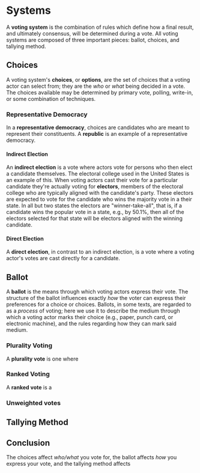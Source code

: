 Systems
=======
A **voting system** is the combination of rules which define how a final result,
and ultimately consensus, will be determined during a vote.  All voting systems
are composed of three important pieces: ballot, choices, and tallying method.

Choices
-------
A voting system's **choices**, or **options**, are the set of choices that a
voting actor can select from; they are the *who* or *what* being decided in a
vote. The choices available may be determined by primary vote, polling,
write-in, or some combination of techniques.

### Representative Democracy
In a **representative democracy**, choices are candidates who are meant to
represent their constituents. A **republic** is an example of a representative
democracy.

#### Indirect Election
An **indirect election** is a vote where actors vote for persons who then elect
a candidate themselves. The electoral college used in the United States is an
example of this. When voting actors cast their vote for a particular candidate
they're actually voting for **electors**, members of the electoral college who
are typically aligned with the candidate's party. These electors are expected to
vote for the candidate who wins the majority vote in a their state. In all but
two states the electors are "winner-take-all", that is, if a candidate wins the
popular vote in a state, e.g., by 50.1%, then all of the electors selected for
that state will be electors aligned with the winning candidate.

#### Direct Election
A **direct election**, in contrast to an indirect election, is a vote where a
voting actor's votes are cast directly for a candidate.



Ballot
------
A **ballot** is the means through which voting actors express their vote. The
structure of the ballot influences exactly *how* the voter can express their
preferences for a choice or choices. Ballots, in some texts, are regarded to as
a *process* of voting; here we use it to describe the medium through which a
voting actor marks their choice (e.g., paper, punch card, or electronic
machine), and the rules regarding how they can mark said medium.

### Plurality Voting
A **plurality vote** is one where

###

### Ranked Voting
A **ranked vote** is a

### Unweighted votes



Tallying Method
---------------

Conclusion
----------
The choices affect *who/what* you vote for, the ballot affects *how* you express
your vote, and the tallying method affects

